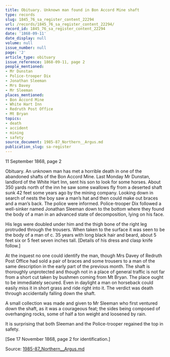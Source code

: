 ```yaml
---
title: Obituary. Unknown man found in Bon Accord Mine shaft
type: records
slug: 1845_76_sa_register_content_22294
url: /records/1845_76_sa_register_content_22294/
record_id: 1845_76_sa_register_content_22294
date: '1868-09-11'
date_display: null
volume: null
issue_number: null
page: '2'
article_type: obituary
issue_reference: 1868-09-11, page 2
people_mentioned:
- Mr Dunstan
- Police-trooper Dix
- Jonathan Sleeman
- Mrs Davey
- Mr Sleeman
places_mentioned:
- Bon Accord Mine
- White Hart Inn
- Redruth Post Office
- Mt Bryan
topics:
- death
- accident
- mining
- safety
source_document: 1985-87_Northern__Argus.md
publication_slug: sa-register
---
```


11 September 1868, page 2

Obituary.  An unknown man has met a horrible death in one of the abandoned shafts of the Bon Accord Mine.  Last Monday Mr Dunstan, landlord of the White Hart Inn, sent his son to look for some horses.  About 350 yards north of the inn he saw some swallows fly from a deserted shaft sunk 42 feet some years ago by the mining company.  Looking down in search of nests the boy saw a man’s hat and then could make out braces and a man’s back.  The police were informed.  Police-trooper Dix followed a well-sinker named Jonathan Sleeman down to the bottom where they found the body of a man in an advanced state of decomposition, lying on his face.

His legs were doubled under him and the thigh bone of the right leg protruded through the trousers.  When taken to the surface it was seen to be the body of a man of c. 35 years with long black hair and beard, about 5 feet six or 5 feet seven inches tall.  [Details of his dress and clasp knife follow.]

At the inquest no one could identify the man, though Mrs Davey of Redruth Post Office had sold a pair of braces and some trousers to a man of the same description in the early part of the previous month.  The shaft is thoroughly unprotected and though not in a place of general traffic is not far from a short cut taken by bushmen  coming from Mt Bryan.  The place ought to be immediately secured.  Even in daylight a man on horseback could easily miss it in short grass and ride right into it.  The verdict was death through accidentally falling down the shaft.

A small collection was made and given to Mr Sleeman who first ventured down the shaft, as it was a courageous feat; the sides being composed of overhanging rocks, some of half a ton weight and loosened by rain.

It is surprising that both Sleeman and the Police-trooper regained the top in safety.

[See 17 November 1868, page 2 for identification.]

Source: [1985-87_Northern__Argus.md](/downloads/markdown/1985-87_Northern__Argus.md)
